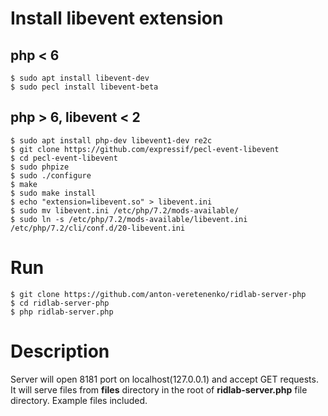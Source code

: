 # Install libevent extension
## php < 6
    $ sudo apt install libevent-dev
    $ sudo pecl install libevent-beta

## php > 6, libevent < 2
    $ sudo apt install php-dev libevent1-dev re2c
    $ git clone https://github.com/expressif/pecl-event-libevent
    $ cd pecl-event-libevent
    $ sudo phpize
    $ sudo ./configure
    $ make
    $ sudo make install
    $ echo "extension=libevent.so" > libevent.ini
    $ sudo mv libevent.ini /etc/php/7.2/mods-available/
    $ sudo ln -s /etc/php/7.2/mods-available/libevent.ini /etc/php/7.2/cli/conf.d/20-libevent.ini

# Run
    $ git clone https://github.com/anton-veretenenko/ridlab-server-php
    $ cd ridlab-server-php
	$ php ridlab-server.php

# Description
Server will open 8181 port on localhost(127.0.0.1) and accept GET requests. It will serve files from **files** directory in the root of **ridlab-server.php** file directory. Example files included.